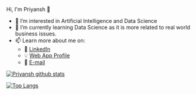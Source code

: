  Hi, I'm Priyansh 👋
- 👀 I’m interested in Artificial Intelligence and Data Science
- 🌱 I’m currently learning Data Science as it is more related to real world business issues.
- 📫 Learn more about me on:
    - :office: [LinkedIn](https://www.linkedin.com/in/priyansh-tripathi-13a86652/)
    - :bulb: [Web App Profile](https://portfolio-pt-new.web.app)
    - :email: [E-mail](priyansh.tripath97@gmail.com)
    
    
    
[![Priyansh github stats](https://github-readme-stats.vercel.app/api?username=priyansh1997&count_private=true&show_icons=true&theme=radical&hide_rank=false)](https://github.com/priyansh1997/github-readme-stats)

[![Top Langs](https://github-readme-stats.vercel.app/api/top-langs/?username=priyansh1997)](https://github.com/priyansh1997/github-readme-stats)

<!--<a target="_blank" href="https://github-readme-medium-recent-article.vercel.app/medium/@khuyentran1476/0"><img src="https://github-readme-medium-recent-article.vercel.app/medium/@khuyentran1476/0" alt="Recent Article 0">
-->

